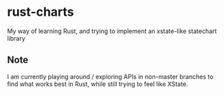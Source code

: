 # rust-charts
My way of learning Rust, and trying to implement an xstate-like statechart library

## Note

I am currently playing around / exploring APIs in non-master branches to find what works best in Rust, while still trying to feel like XState.
